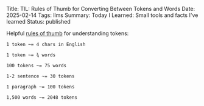 Title: TIL: Rules of Thumb for Converting Between Tokens and Words
Date: 2025-02-14
Tags: llms
Summary: Today I Learned: Small tools and facts I've learned
Status: published

Helpful [rules of thumb](https://help.openai.com/en/articles/4936856-what-are-tokens-and-how-to-count-them) for understanding tokens:

```
1 token ~= 4 chars in English

1 token ~= ¾ words

100 tokens ~= 75 words

```

```
1-2 sentence ~= 30 tokens

1 paragraph ~= 100 tokens

1,500 words ~= 2048 tokens
```